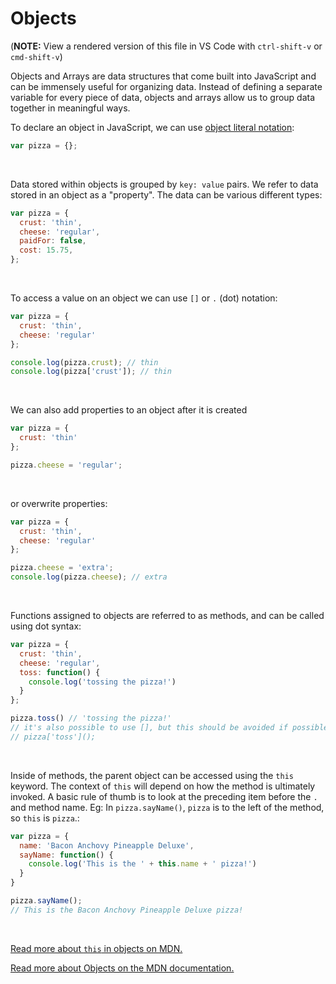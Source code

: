 # Objects

(**NOTE:** View a rendered version of this file in VS Code with `ctrl-shift-v` or `cmd-shift-v`)

Objects and Arrays are data structures that come built into JavaScript and can be immensely useful for organizing data. Instead of defining a separate variable for every piece of data, objects and arrays allow us to group data together in meaningful ways.

To declare an object in JavaScript, we can use [object literal notation](https://developer.mozilla.org/en-US/docs/Web/JavaScript/Reference/Operators/Object_initializer):

```js
var pizza = {};
```
&nbsp;

Data stored within objects is grouped by `key: value` pairs. We refer to data stored in an object as a "property". The data can be various different types:

```js
var pizza = {
  crust: 'thin',
  cheese: 'regular',
  paidFor: false,
  cost: 15.75,
};
```
&nbsp;

To access a value on an object we can use `[]` or `.` (dot) notation:

```js
var pizza = {
  crust: 'thin',
  cheese: 'regular'
};

console.log(pizza.crust); // thin
console.log(pizza['crust']); // thin
```
&nbsp;

We can also add properties to an object after it is created

```js
var pizza = {
  crust: 'thin'
};

pizza.cheese = 'regular';
```
&nbsp;

or overwrite properties:

```js
var pizza = {
  crust: 'thin',
  cheese: 'regular'
};

pizza.cheese = 'extra';
console.log(pizza.cheese); // extra
```
&nbsp;

Functions assigned to objects are referred to as methods, and can be called using dot syntax:

```js
var pizza = {
  crust: 'thin',
  cheese: 'regular',
  toss: function() {
    console.log('tossing the pizza!')
  }
};

pizza.toss() // 'tossing the pizza!'
// it's also possible to use [], but this should be avoided if possible
// pizza['toss']();
```
&nbsp;

Inside of methods, the parent object can be accessed using the `this` keyword. The context of `this` will depend on how the method is ultimately invoked. A basic rule of thumb is to look at the preceding item before the `.` and method name. Eg: In `pizza.sayName()`, `pizza` is to the left of the method, so `this` is `pizza`.:

```js
var pizza = {
  name: 'Bacon Anchovy Pineapple Deluxe',
  sayName: function() {
    console.log('This is the ' + this.name + ' pizza!')
  }
}

pizza.sayName();
// This is the Bacon Anchovy Pineapple Deluxe pizza!
```
&nbsp;

[Read more about `this` in objects on MDN.](https://developer.mozilla.org/en-US/docs/Web/JavaScript/Reference/Operators/this#as_an_object_method)

[Read more about Objects on the MDN documentation.](https://developer.mozilla.org/en-US/docs/Learn/JavaScript/Objects/Basics)